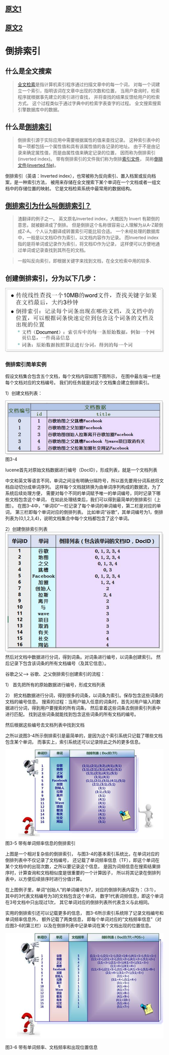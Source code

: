 
## [原文1](https://www.jianshu.com/p/93d3487dc3ff)
## [原文2](https://www.zhihu.com/question/23202010)

# 倒排索引
>

## 什么是全文搜索
> [全文检索](https://zh.wikipedia.org/zh-hans/%E5%85%A8%E6%96%87%E6%AA%A2%E7%B4%A2)是指计算机索引程序通过扫描文章中的每一个词，
对每一个词建立一个索引，指明该词在文章中出现的次数和位置，
当用户查询时，检索程序就根据事先建立的索引进行查找，
并将查找的结果反馈给用户的检索方式。
这个过程类似于通过字典中的检索字表查字的过程。
全文搜索搜索引擎数据库中的数据。


## 什么是[倒排索引](https://zh.wikipedia.org/wiki/%E5%80%92%E6%8E%92%E7%B4%A2%E5%BC%95)
> 倒排索引源于实际应用中需要根据属性的值来查找记录。
这种索引表中的每一项都包括一个属性值和具有该属性值的各记录的地址。
由于不是由记录来确定属性值，而是由属性值来确定记录的位置，
因而称为倒排索引(inverted index)。
带有倒排索引的文件我们称为倒排[索引文件](https://baike.baidu.com/item/%E7%B4%A2%E5%BC%95%E6%96%87%E4%BB%B6)，
简称[倒排文件(inverted file)](https://baike.baidu.com/item/%E5%80%92%E6%8E%92%E6%96%87%E4%BB%B6)。
 
倒排索引（英语：Inverted index），也常被称为反向索引、置入档案或反向档案，是一种索引方法，
被用来存储在全文搜索下某个单词在一个文档或者一组文档中的存储位置的映射。
它是文档检索系统中最常用的数据结构。 


## [倒排索引为什么叫倒排索引？](https://www.zhihu.com/question/23202010)

> 渣翻译的例子之一。
英文原名Inverted index，大概因为 Invert 有颠倒的意思，就被翻译成了倒排。
但是倒排这个名称很容易让人理解为从A-Z颠倒成Z-A。
个人认为翻译成转置索引可能比较合适。
一个未经处理的数据库中，一般是以文档ID作为索引，以文档内容作为记录。
而Inverted index 指的是将单词或记录作为索引，将文档ID作为记录，
这样便可以方便地通过单词或记录查找到其所在的文档。

> 一般叫反向索引，即根据关键字来找到文档，在全文检索中用的较多.

## 创建倒排索引，分为以下几步：

![](../images/inverted_index_1.jpg)

### 倒排索引简单实例
    

假设文档集合包含五个文档，每个文档内容如图下图所示，
在图中最左端一栏是每个文档对应的文档编号。
我们的任务就是对这个文档集合建立倒排索引。


1）创建文档列表：

![](../images/inverted_index_2.jpg)
图3-4

 lucene首先对原始文档数据进行编号（DocID），形成列表，就是一个文档列表
 
中文和英文等语言不同，单词之间没有明确分隔符号，所以首先要用分词系统将文档自动切分成单词序列。
这样每个文档就转换为由单词序列构成的数据流，为了系统后续处理方便，
需要对每个不同的单词赋予唯一的单词编号，同时记录下哪些文档包含这个单词，
在如此处理结束后，我们可以得到最简单的倒排索引（上图）。
在图3-4中，“单词ID”一栏记录了每个单词的单词编号，第二栏是对应的单词，
第三栏即每个单词对应的倒排列表。
比如单词“谷歌”，其单词编号为1，倒排列表为{0,1,2,3,4}，说明文档集合中每个文档都包含了这个单词。
 
 
 

2）创建倒排索引列表
![](../images/inverted_index_3.jpg)
 然后对文档中数据进行分词，得到词条。对词条进行编号，以词条创建索引。
 然后记录下包含该词条的所有文档编号（及其它信息）。


谷歌之父--> 谷歌、之父倒排索引创建索引的流程：

1） 首先把所有的原始数据进行编号，形成文档列表

2） 把文档数据进行分词，得到很多的词条，以词条为索引。保存包含这些词条的文档的编号信息。
搜索的过程：当用户输入任意的词条时，首先对用户输入的数据进行分词，得到用户要搜索的所有词条，
然后拿着这些词条去倒排索引列表中进行匹配。
找到这些词条就能找到包含这些词条的所有文档的编号。

然后根据这些编号去文档列表中找到文档
 
 

之所以说图3-4所示倒排索引是最简单的，是因为这个索引系统只记载了哪些文档包含某个单词，
而事实上，索引系统还可以记录除此之外的更多信息。

![](../images/inverted_index_4.gif)
 图3-5 带有单词频率信息的倒排索引
 
 
上图是一个相对复杂些的倒排索引，
与图3-4的基本索引系统比，在单词对应的倒排列表中不仅记录了文档编号，
还记载了单词频率信息（TF），即这个单词在某个文档中的出现次数，之所以要记录这个信息，
是因为词频信息在搜索结果排序时，计算查询和文档相似度是很重要的一个计算因子，
所以将其记录在倒排列表中，以方便后续排序时进行分值计算。

在上图例子里，单词“创始人”的单词编号为7，对应的倒排列表内容为：（3:1），
其中的3代表文档编号为3的文档包含这个单词，
数字1代表词频信息，即这个单词在3号文档中只出现过1次，
其它单词对应的倒排列表所代表含义与此相同。



实用的倒排索引还可以记载更多的信息，
图3-6所示索引系统除了记录文档编号和单词频率信息外，
额外记载了两类信息，
即每个单词对应的“文档频率信息”（对应图3-6的第三栏）以及在倒排列表中记录单词在某个文档出现的位置信息。
 
![](../images/inverted_index_5.gif)

 图3-6 带有单词频率、文档频率和出现位置信息
 




 